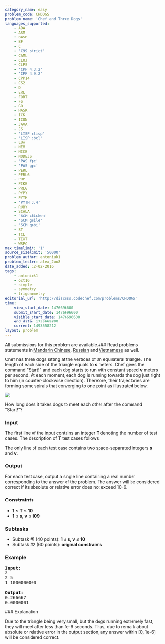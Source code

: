 ```yaml
---
category_name: easy
problem_code: CHDOGS
problem_name: 'Chef and Three Dogs'
languages_supported:
    - ADA
    - ASM
    - BASH
    - BF
    - C
    - 'C99 strict'
    - CAML
    - CLOJ
    - CLPS
    - 'CPP 4.3.2'
    - 'CPP 4.9.2'
    - CPP14
    - CS2
    - D
    - ERL
    - FORT
    - FS
    - GO
    - HASK
    - ICK
    - ICON
    - JAVA
    - JS
    - 'LISP clisp'
    - 'LISP sbcl'
    - LUA
    - NEM
    - NICE
    - NODEJS
    - 'PAS fpc'
    - 'PAS gpc'
    - PERL
    - PERL6
    - PHP
    - PIKE
    - PRLG
    - PYPY
    - PYTH
    - 'PYTH 3.4'
    - RUBY
    - SCALA
    - 'SCM chicken'
    - 'SCM guile'
    - 'SCM qobi'
    - ST
    - TCL
    - TEXT
    - WSPC
max_timelimit: '1'
source_sizelimit: '50000'
problem_author: antoniuk1
problem_tester: alex_2oo8
date_added: 12-02-2016
tags:
    - antoniuk1
    - oct16
    - simple
    - symmetry
    - trigonometry
editorial_url: 'http://discuss.codechef.com/problems/CHDOGS'
time:
    view_start_date: 1476696600
    submit_start_date: 1476696600
    visible_start_date: 1476696600
    end_date: 1735669800
    current: 1493558212
layout: problem
---
```

All submissions for this problem are available.###  Read problems statements in [Mandarin Chinese](http://www.codechef.com/download/translated/OCT16/mandarin/CHDOGS.pdf), [Russian](http://www.codechef.com/download/translated/OCT16/russian/CHDOGS.pdf) and [Vietnamese](http://www.codechef.com/download/translated/OCT16/vietnamese/CHDOGS.pdf) as well.

Chef has three dogs sitting at the vertices of an equilateral triangle. The length of each side of the triangle equals to **s** meters. Chef gives the command "Start!" and each dog starts to run with constant speed **v** meters per second. At each moment, each dog is running towards the dog just right to him (in counter-clockwise direction). Therefore, their trajectories are forming some spirals that converging to one point as illustrated below.

![](https://s3.amazonaws.com/codechef_shared/download/upload/mice3.gif)

How long does it takes dogs to meet each other after the command "Start!"?

### Input

The first line of the input contains an integer **T** denoting the number of test cases. The description of **T** test cases follows.

The only line of each test case contains two space-separated integers **s** and **v**.

### Output

For each test case, output a single line containing a real number corresponding to the answer of the problem. The answer will be considered correct if its absolute or relative error does not exceed 10-6.

### Constraints

- **1** ≤ **T** ≤ **10**
- **1** ≤ **s, v** ≤ **109**

### Subtasks

- Subtask #1 (40 points): **1** ≤ **s, v** ≤ **10**
- Subtask #2 (60 points): **original constraints**

### Example

<pre><b>Input:</b>
2
2 5
1 1000000000

<b>Output:</b>
0.266667
0.0000001
</pre>### Explanation

Due to the triangle being very small, but the dogs running extremely fast, they will meet after less than 1e-6 seconds. Thus, due to remark about absolute or relative error in the output section, any answer within \[0, 1e-6\] will be considered correct.
